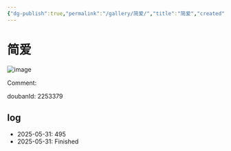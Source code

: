 ```yaml
---
{"dg-publish":true,"permalink":"/gallery/简爱/","title":"简爱","created":"2025-06-02T12:37:17.183+08:00"}
---
```



# 简爱

![image](https://hiraeth-picbed.oss-cn-beijing.aliyuncs.com/20250531155059.webp)

Comment: 



doubanId: 2253379

## log

- 2025-05-31: 495
- 2025-05-31: Finished
